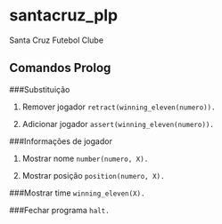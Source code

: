 # santacruz_plp
Santa Cruz Futebol Clube

## Comandos Prolog

###Substituição
1. Remover jogador
```retract(winning_eleven(numero)).```

2. Adicionar jogador
```assert(winning_eleven(numero)).```

###Informações de jogador
1. Mostrar nome
```number(numero, X).```

2. Mostrar posição
```position(numero, X).```

###Mostrar time
```winning_eleven(X).```

###Fechar programa
```halt.```
